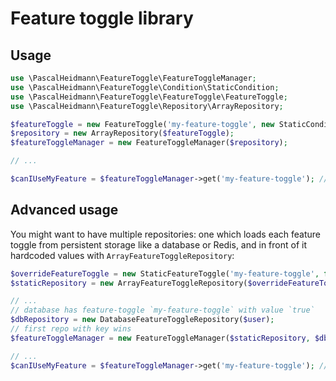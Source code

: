 # Feature toggle library

## Usage

```php
use \PascalHeidmann\FeatureToggle\FeatureToggleManager;
use \PascalHeidmann\FeatureToggle\Condition\StaticCondition;
use \PascalHeidmann\FeatureToggle\FeatureToggle\FeatureToggle;
use \PascalHeidmann\FeatureToggle\Repository\ArrayRepository;

$featureToggle = new FeatureToggle('my-feature-toggle', new StaticCondition(true));
$repository = new ArrayRepository($featureToggle);
$featureToggleManager = new FeatureToggleManager($repository);

// ...

$canIUseMyFeature = $featureToggleManager->get('my-feature-toggle'); // true
```

## Advanced usage

You might want to have multiple repositories: one which loads each feature toggle from persistent storage like a
database or Redis, and in front of it hardcoded values with `ArrayFeatureToggleRepository`:

```php
$overrideFeatureToggle = new StaticFeatureToggle('my-feature-toggle', false);
$staticRepository = new ArrayFeatureToggleRepository($overrideFeatureToggle);

// ...
// database has feature-toggle `my-feature-toggle` with value `true`
$dbRepository = new DatabaseFeatureToggleRepository($user);
// first repo with key wins
$featureToggleManager = new FeatureToggleManager($staticRepository, $dbRepository);

// ...
$canIUseMyFeature = $featureToggleManager->get('my-feature-toggle'); // false

```
